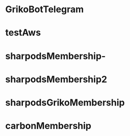 # GrikoBotTelegram
# testAws
# sharpodsMembership-
# sharpodsMembership2
# sharpodsGrikoMembership
# carbonMembership

